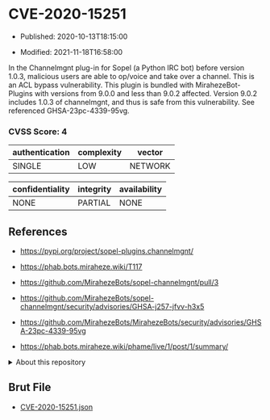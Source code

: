 # CVE-2020-15251

- Published: 2020-10-13T18:15:00

- Modified: 2021-11-18T16:58:00

In the Channelmgnt plug-in for Sopel (a Python IRC bot) before version 1.0.3, malicious users are able to op/voice and take over a channel. This is an ACL bypass vulnerability. This plugin is bundled with MirahezeBot-Plugins with versions from 9.0.0 and less than 9.0.2 affected. Version 9.0.2 includes 1.0.3 of channelmgnt, and thus is safe from this vulnerability. See referenced GHSA-23pc-4339-95vg.

### CVSS Score: **4**

| authentication | complexity | vector |
| --- | --- | --- |
| SINGLE | LOW | NETWORK |

| confidentiality | integrity | availability |
| --- | --- | --- |
| NONE | PARTIAL | NONE |

## References

* https://pypi.org/project/sopel-plugins.channelmgnt/

* https://phab.bots.miraheze.wiki/T117

* https://github.com/MirahezeBots/sopel-channelmgnt/pull/3

* https://github.com/MirahezeBots/sopel-channelmgnt/security/advisories/GHSA-j257-jfvv-h3x5

* https://github.com/MirahezeBots/MirahezeBots/security/advisories/GHSA-23pc-4339-95vg

* https://phab.bots.miraheze.wiki/phame/live/1/post/1/summary/

<details>
<summary>About this repository</summary> 

  This repository is part of the project [Live Hack CVE](https://github.com/Live-Hack-CVE). Main website can be found [www.live-hack.org](https://www.live-hack.org) 
  
  Made by [Sn0wAlice](https://github.com/Sn0wAlice) for the people that care about security and need to have a feed of the latest CVEs. Hope you enjoy it, don't forget to star the repo and follow me on [Twitter](https://twitter.com/Sn0wAlice) and [Github](https://github.com/Sn0wAlice). And that is my [personnal website](https://www.alice-snow.me/)

  - [Home Page](https://github.com/Live-Hack-CVE)
  - [Framework](https://github.com/Live-Hack-CVE/cve-framework)
  - [CVE database](https://github.com/Live-Hack-CVE/full_database)
  - [Changelog](https://github.com/Live-Hack-CVE/Changelog)
</details>

## Brut File

* [CVE-2020-15251.json](https://raw.githubusercontent.com/Live-Hack-CVE/full_database/main/cves/2020/CVE-2020-15251.json)

